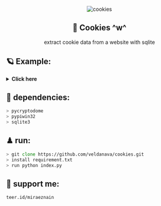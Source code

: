 <div align="center">

![cookies](https://user-images.githubusercontent.com/86060881/224527151-f54f87cb-a2c7-43a8-a458-4f576a1d1b30.png)

<h2>🧩 Cookies ^w^</h2>
extract cookie data from a website with sqlite
</div>

## 🪐 Example:
<details>
<summary><b>Click here</b></summary>
 
![2023-03-12](https://user-images.githubusercontent.com/86060881/224526622-0479db4e-3845-49eb-adc9-0aa878ca7dee.png)

</details>

## 🎯 dependencies:
```zsh
> pycryptodome 
> pypiwin32
> sqlite3
```

## ♟ run:
```zsh
> git clone https://github.com/veldanava/cookies.git
> install requirement.txt
> run python index.py
```

## 🌌 support me:
```zsh
teer.id/miraeznain
```
